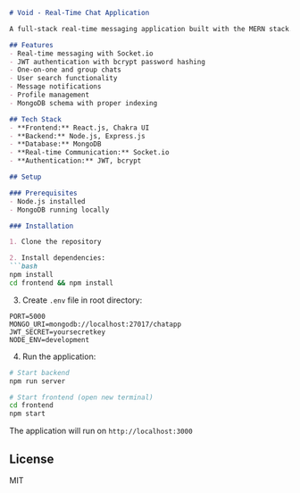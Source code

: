 ```markdown
# Void - Real-Time Chat Application

A full-stack real-time messaging application built with the MERN stack.

## Features
- Real-time messaging with Socket.io
- JWT authentication with bcrypt password hashing
- One-on-one and group chats
- User search functionality
- Message notifications
- Profile management
- MongoDB schema with proper indexing

## Tech Stack
- **Frontend:** React.js, Chakra UI
- **Backend:** Node.js, Express.js
- **Database:** MongoDB
- **Real-time Communication:** Socket.io
- **Authentication:** JWT, bcrypt

## Setup

### Prerequisites
- Node.js installed
- MongoDB running locally

### Installation

1. Clone the repository

2. Install dependencies:
```bash
npm install
cd frontend && npm install
```

3. Create `.env` file in root directory:
```
PORT=5000
MONGO_URI=mongodb://localhost:27017/chatapp
JWT_SECRET=yoursecretkey
NODE_ENV=development
```

4. Run the application:
```bash
# Start backend
npm run server

# Start frontend (open new terminal)
cd frontend
npm start
```

The application will run on `http://localhost:3000`

## License
MIT
```
